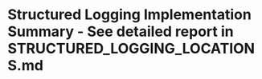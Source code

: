 # Structured Logging Implementation Summary - See detailed report in STRUCTURED_LOGGING_LOCATIONS.md
